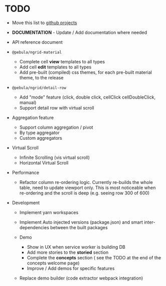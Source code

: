# TODO

- Move this list to [github projects](https://github.com/shlomiassaf/ngrid/projects)

- **DOCUMENTATION** - Update / Add documentation where needed

- API reference document

- `@pebula/ngrid-material`
  - Complete cell **view** templates to all types
  - Add cell **edit** templates to all types
  - Add pre-built (compiled) css themes, for each pre-built material theme, to the release

- `@pebula/ngrid/detail-row`
  - Add "mode" feature (click, double click, cellClick cellDoubleClick, manual)
  - Support detail row with virtual scroll

- Aggregation feature
  - Support column aggregation / pivot
  - By type aggregator
  - Custom aggregators

- Virtual Scroll
  - Infinite Scrolling (vis virtual scroll)
  - Horizontal Virtual Scroll

- Performance
  - Refactor column re-ordering logic. Currently re-builds the whole table, need to update viewport only. This is most noticeable when re-ordering and the scroll is deep (e.g. seeing row 300 of 600)

- Development

  - Implement yarn workspaces

  - Implement Auto injected versions (package.json) and smart inter-dependencies between the built packages

  - Demo
    - Show in UX when service worker is building DB
    - Add more stories to the **storied** section
    - Complete the **concepts** section ( see the TODO  at the end of the concepts welcome page)
    - Improve / Add demos for specific features
  
  - Replace demo builder (code extractor webpack integration)
